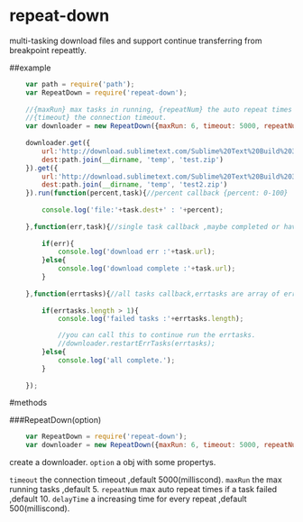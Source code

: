 # repeat-down
multi-tasking download files and support  continue transferring from breakpoint  repeattly.

##example

```javascript
    var path = require('path');
    var RepeatDown = require('repeat-down');
    
    //{maxRun} max tasks in running, {repeatNum} the auto repeat times internally  if a task failed .
    //{timeout} the connection timeout.
    var downloader = new RepeatDown({maxRun: 6, timeout: 5000, repeatNum: 4});
    
    downloader.get({
        url:'http://download.sublimetext.com/Sublime%20Text%20Build%203103%20x64%20Setup.exe',
        dest:path.join(__dirname, 'temp', 'test.zip')
    }).get({
        url:'http://download.sublimetext.com/Sublime%20Text%20Build%203103%20x64%20Setup.exe',
        dest:path.join(__dirname, 'temp', 'test2.zip')
    }).run(function(percent,task){//percent callback {percent: 0-100}
    
        console.log('file:'+task.dest+' : '+percent);
        
    },function(err,task){//single task callback ,maybe completed or have a error.
    
        if(err){
            console.log('download err :'+task.url);
        }else{
            console.log('download complete :'+task.url);
        }
        
    },function(errtasks){//all tasks callback,errtasks are array of err task,
    
        if(errtasks.length > 1){
            console.log('failed tasks :'+errtasks.length);

            //you can call this to continue run the errtasks.
            //downloader.restartErrTasks(errtasks);
        }else{
            console.log('all complete.');
        }
        
    });
```

#methods

###RepeatDown(option)

```javascript
    var RepeatDown = require('repeat-down');
    var downloader = new RepeatDown({maxRun: 6, timeout: 5000, repeatNum: 4});
```

create a downloader.
```option``` a obj with some propertys.

```timeout``` the connection timeout ,default 5000(milliscond).
```maxRun``` the max running tasks ,default 5.
```repeatNum``` max auto repeat times if a task failed ,default 10.
```delayTime``` a increasing time for every repeat ,default 500(milliscond).

